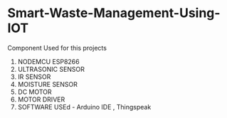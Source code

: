 # Smart-Waste-Management-Using-IOT

Component Used for this projects 
1)	NODEMCU ESP8266
2)	ULTRASONIC SENSOR
3)	IR SENSOR
4)	MOISTURE SENSOR
5)	DC MOTOR
6)	MOTOR DRIVER
7)	SOFTWARE USEd - Arduino IDE , Thingspeak
